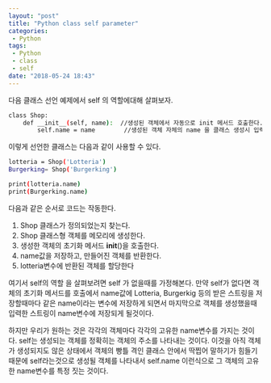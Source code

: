 ```yaml
---
layout: "post"
title: "Python class self parameter"
categories:
 - Python
tags:
 - Python
 - class
 - self 
date: "2018-05-24 18:43"
---
```


다음 클래스 선언 예제에서 self 의 역할에대해 살펴보자.

```bash
class Shop:
    def __init__(self, name):  //생성된 객체에서 자동으로 init 메서드 호출한다.
        self.name = name        //생성된 객체 자체의 name 을 클래스 생성시 입력한 name으로 바꾼다.

```

이렇게 선언한 클래스는 다음과 같이 사용할 수 있다.

```bash
lotteria = Shop('Lotteria')
Burgerking= Shop('Burgerking')

print(lotteria.name)
print(Burgerking.name)
```
다음과 같은 순서로 코드는 작동한다.

1. Shop 클래스가 정의되었는지 찾는다.
2. Shop 클래스형 객체를 메모리에 생성한다.
3. 생성한 객체의 초기화 메서드 __init__()을 호출한다.
4. name값을 저장하고, 만들어진 객체를 반환한다.
5. lotteria변수에 반환된 객체를 할당한다


여기서 self의 역할 을 살펴보려면 self 가 없을때를 가정해본다.
만약 self가 없다면 객체의 초기화 메서드를 호출에서 name값에 Lotteria, Burgerkig 등의 받은 스트링을 저장할때마다
같은 name이라는 변수에 저장하게 되면서 마지막으로 객체를 생성했을때 입력한 스트링이 name변수에 저장되게 될것이다.  

하지만 우리가 원하는 것은 각각의 객체마다 각각의 고유한 name변수를 가지는 것이다.
self는 생성되는 객체를 정확히는 객체의 주소를 나타내는 것이다.
이것을 아직 객체가 생성되지도 않은 상태에서 객체의 빵틀 격인 클래스 안에서 딱찝어 말하기가 힘들기 때문에 self라는것으로 생성될 객체를 나타내서 self.name 이런식으로 그 객체의 고유한 name변수를 특정 짓는 것이다.
